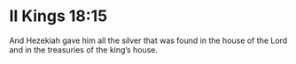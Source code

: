 # II Kings 18:15

And Hezekiah gave him all the silver that was found in the house of the Lord and in the treasuries of the king’s house.
